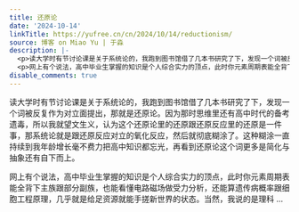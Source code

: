 ```yaml
---
title: 还原论
date: '2024-10-14'
linkTitle: https://yufree.cn/cn/2024/10/14/reductionism/
source: 博客 on Miao Yu | 于淼
description: |-
  <p>读大学时有节讨论课是关于系统论的，我跑到图书馆借了几本书研究了下，发现一个词被反复作为对立面提出，那就是还原论。因为那时思维里还有高中时代的备考遗毒，所以我就望文生义，认为这个还原论里的还原跟还原反应里的还原是一件事，那系统论就是跟还原反应对立的氧化反应，然后就彻底糊涂了。这种糊涂一直持续到我年龄增长毫不费力把高中知识都忘光，再看到还原论这个词更多是简化与抽象还有自下而上。</p>
  <p>网上有个说法，高中毕业生掌握的知识是个人综合实力的顶点，此时你元素周期表能全背下主族跟部分副族，也能看懂电路磁场做受力分析，还能算遗传病概率跟细胞工程原理，几乎就是给足资源就能手搓新世界的状态。当然，我说的是理科 ...
disable_comments: true
---
```

<p>读大学时有节讨论课是关于系统论的，我跑到图书馆借了几本书研究了下，发现一个词被反复作为对立面提出，那就是还原论。因为那时思维里还有高中时代的备考遗毒，所以我就望文生义，认为这个还原论里的还原跟还原反应里的还原是一件事，那系统论就是跟还原反应对立的氧化反应，然后就彻底糊涂了。这种糊涂一直持续到我年龄增长毫不费力把高中知识都忘光，再看到还原论这个词更多是简化与抽象还有自下而上。</p>
<p>网上有个说法，高中毕业生掌握的知识是个人综合实力的顶点，此时你元素周期表能全背下主族跟部分副族，也能看懂电路磁场做受力分析，还能算遗传病概率跟细胞工程原理，几乎就是给足资源就能手搓新世界的状态。当然，我说的是理科 ...